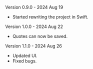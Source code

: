 Version 0.9.0 - 2024 Aug 19
- Started rewriting the project in Swift.

Version 1.0.0 - 2024 Aug 22
- Quotes can now be saved.

Version 1.1.0 - 2024 Aug 26
- Updated UI.
- Fixed bugs.

